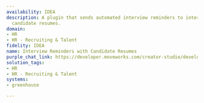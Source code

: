 ```yaml
---
availability: IDEA
description: A plugin that sends automated interview reminders to interviewers, including
  candidate resumes.
domain:
- HR
- HR - Recruiting & Talent
fidelity: IDEA
name: Interview Reminders with Candidate Resumes
purple_chat_link: https://developer.moveworks.com/creator-studio/developer-tools/purple-chat/?conversation=%7B%22startTimestamp%22%3A%2211%3A43+AM%22%2C%22messages%22%3A%5B%7B%22parts%22%3A%5B%7B%22richText%22%3A%22%F0%9F%94%94+%3Cb%3EReminder%3A%3C%2Fb%3E+You+have+an+upcoming+interview+scheduled+for+%3Cb%3EJohn+Doe%3C%2Fb%3E.%5Cn%5Cn%3Cb%3EInterview+Details%3A%3C%2Fb%3E%5Cn%5Cn%3Cul%3E%5Cn++%3Cli%3E%3Cb%3ERole%3A%3C%2Fb%3E+Software+Engineer%3C%2Fli%3E%5Cn++%3Cli%3E%3Cb%3EDate+%26+Time%3A%3C%2Fb%3E+Feb+20%2C+2025%2C+10%3A00+AM+%28PST%29%3C%2Fli%3E%5Cn++%3Cli%3E%3Cb%3EPlatform%3A%3C%2Fb%3E+Google+Meet%3C%2Fli%3E%5Cn++%3Cli%3E%3Cb%3EInterviewers%3A%3C%2Fb%3E+Jane+Smith%2C+Alex+Johnson%3C%2Fli%3E%5Cn%3C%2Ful%3E%5Cn%5Cn%3Cb%3EAttached%3A%3C%2Fb%3E%5Cn%5Cn%3Cul%3E%3Cli%3EJohn+Doe%E2%80%99s+Resume%3C%2Fli%3E%3C%2Ful%3E%22%7D%2C%7B%22apiBlock%22%3A%7B%22code%22%3A%22File+Content%22%2C%22connectorName%22%3A%22greenhouse%22%2C%22title%22%3A%22Resume.pdf%22%7D%7D%5D%2C%22role%22%3A%22assistant%22%7D%5D%7D
solution_tags:
- HR
- HR - Recruiting & Talent
systems:
- greenhouse

---
```

